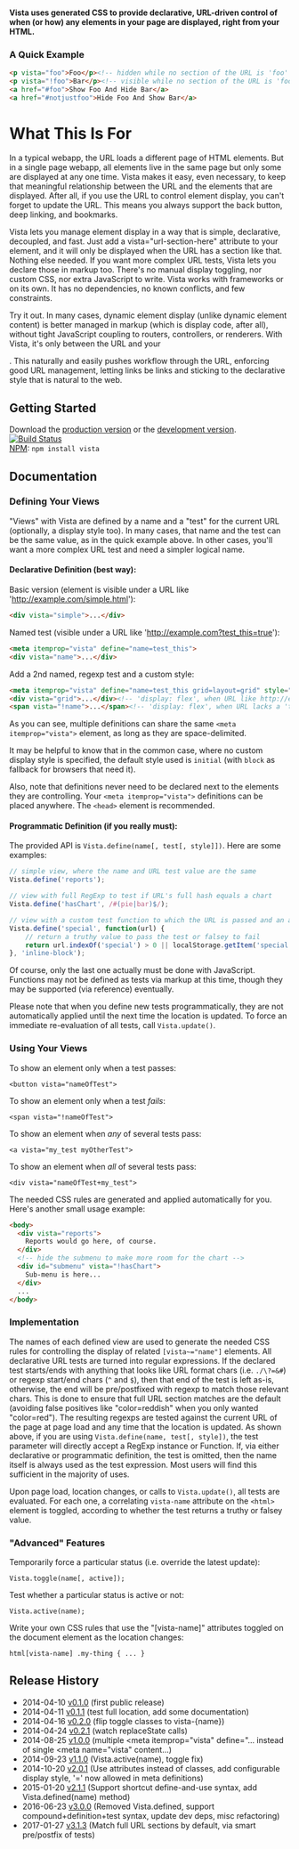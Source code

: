 #### Vista uses generated CSS to provide declarative, URL-driven control of when (or how) any elements in your page are displayed, right from your HTML.

### A Quick Example

```html
<p vista="foo">Foo</p><!-- hidden while no section of the URL is 'foo' -->
<p vista="!foo">Bar</p><!-- visible while no section of the URL is 'foo' -->
<a href="#foo">Show Foo And Hide Bar</a>
<a href="#notjustfoo">Hide Foo And Show Bar</a>
```

# What This Is For

In a typical webapp, the URL loads a different page of HTML elements. But in a single page webapp, all elements live in the same page but only some are displayed at any one time. Vista makes it easy, even necessary, to keep that meaningful relationship between the URL and the elements that are displayed. After all, if you use the URL to control element display, you can't forget to update the URL. This means you always support the back button, deep linking, and bookmarks.

Vista lets you manage element display in a way that is simple, declarative, decoupled, and fast. Just add a vista="url-section-here" attribute to your element, and it will only be displayed when the URL has a section like that. Nothing else needed. If you want more complex URL tests, Vista lets you declare those in markup too. There's no manual display toggling, nor custom CSS, nor extra JavaScript to write. Vista works with frameworks or on its own. It has no dependencies, no known conflicts, and few constraints.

Try it out. In many cases, dynamic element display (unlike dynamic element content) is better managed in markup (which is display code, after all), without tight JavaScript coupling to routers, controllers, or renderers. With Vista, it's only between the URL and your <div>. This naturally and easily pushes workflow through the URL, enforcing good URL management, letting links be links and sticking to the declarative style that is natural to the web.

## Getting Started

Download the [production version][min] or the [development version][max]. [![Build Status](https://travis-ci.org/esha/vista.png?branch=master)](https://travis-ci.org/esha/vista)  
[NPM][npm]: `npm install vista`   

[min]: https://raw.github.com/esha/vista/master/dist/vista.min.js
[max]: https://raw.github.com/esha/vista/master/dist/vista.js
[npm]: https://npmjs.org/package/vista

## Documentation

### Defining Your Views

"Views" with Vista are defined by a name and a "test" for the current URL (optionally, a display style too). In many cases, that name and the test can be the same value, as in the quick example above. In other cases, you'll want a more complex URL test and need a simpler logical name.

#### Declarative Definition (best way):  

Basic version (element is visible under a URL like 'http://example.com/simple.html'):  
```html
<div vista="simple">...</div>
```  

Named test (visible under a URL like 'http://example.com?test_this=true'):  
```html
<meta itemprop="vista" define="name=test_this">
<div vista="name">...</div>
```  

Add a 2nd named, regexp test and a custom style:  
```html
<meta itemprop="vista" define="name=test_this grid=layout=grid" style="flex">
<div vista="grid">...</div><!-- 'display: flex', when URL like http://example.com?layout=grid&a=1 -->
<span vista="!name">...</span><!-- 'display: flex', when URL lacks a 'test_this' section -->
```  

As you can see, multiple definitions can share the same `<meta itemprop="vista">` element, as long as they are space-delimited.

It may be helpful to know that in the common case, where no custom display style is specified, the default style used is `initial` (with `block` as fallback for browsers that need it).  

Also, note that definitions never need to be declared next to the elements they are controlling.
Your `<meta itemprop="vista">` definitions can be placed anywhere. The `<head>` element is recommended.

#### Programmatic Definition (if you really must):  

The provided API is `Vista.define(name[, test[, style]])`. Here are some examples:

```javascript
// simple view, where the name and URL test value are the same
Vista.define('reports');

// view with full RegExp to test if URL's full hash equals a chart
Vista.define('hasChart', /#(pie|bar)$/);

// view with a custom test function to which the URL is passed and an alternate style
Vista.define('special', function(url) {
    // return a truthy value to pass the test or falsey to fail
    return url.indexOf('special') > 0 || localStorage.getItem('special');
}, 'inline-block');
```

Of course, only the last one actually must be done with JavaScript. Functions may not be defined as tests via markup at this time, though they may be supported (via reference) eventually.

Please note that when you define new tests programmatically, they are not automatically applied until the next time the location is updated. To force an immediate re-evaluation of all tests, call `Vista.update()`.

### Using Your Views

To show an element only when a test passes:  

`<button vista="nameOfTest">`

To show an element only when a test *fails*:

`<span vista="!nameOfTest">`

To show an element when *any* of several tests pass:

`<a vista="my_test myOtherTest">`

To show an element when *all* of several tests pass:

`<div vista="nameOfTest+my_test">`

The needed CSS rules are generated and applied automatically for you. Here's another small usage example:

```html
<body>
  <div vista="reports">
    Reports would go here, of course.
  </div>
  <!-- hide the submenu to make more room for the chart -->
  <div id="submenu" vista="!hasChart">
    Sub-menu is here...
  </div>
  ...
</body>
```

### Implementation

The names of each defined view are used to generate the needed CSS rules for controlling the display of related `[vista~="name"]` elements. All declarative URL tests are turned into regular expressions. If the declared test starts/ends with anything that looks like URL format chars (i.e. `./\?=&#`) or regexp start/end chars (`^` and `$`), then that end of the test is left as-is, otherwise, the end will be pre/postfixed with regexp to match those relevant chars. This is done to ensure that full URL section matches are the default (avoiding false positives like "color=reddish" when you only wanted "color=red"). The resulting regexps are tested against the current URL of the page at page load and any time that the location is updated. As shown above, if you are using `Vista.define(name, test[, style])`, the test parameter will directly accept a RegExp instance or Function. If, via either declarative or programmatic definition, the test is omitted, then the name itself is always used as the test expression. Most users will find this sufficient in the majority of uses.

Upon page load, location changes, or calls to `Vista.update()`, all tests are evaluated. For each one, a correlating `vista-name` attribute on the `<html>` element is toggled, according to whether the test returns a truthy or falsey value. 

### "Advanced" Features

Temporarily force a particular status (i.e. override the latest update):

`Vista.toggle(name[, active]);`

Test whether a particular status is active or not:

`Vista.active(name);`

Write your own CSS rules that use the "[vista-name]" attributes toggled on the document element as the location changes:

`html[vista-name] .my-thing { ... }`

## Release History
* 2014-04-10 [v0.1.0][] (first public release)
* 2014-04-11 [v0.1.1][] (test full location, add some documentation)
* 2014-04-16 [v0.2.0][] (flip toggle classes to vista-{name})
* 2014-04-24 [v0.2.1][] (watch replaceState calls)
* 2014-08-25 [v1.0.0][] (multiple <meta itemprop="vista" define="... instead of single <meta name="vista" content...)
* 2014-09-23 [v1.1.0][] (Vista.active(name), toggle fix)
* 2014-10-20 [v2.0.1][] (Use attributes instead of classes, add configurable display style, '=' now allowed in meta definitions)
* 2015-01-20 [v2.1.1][] (Support shortcut define-and-use syntax, add Vista.defined(name) method)
* 2016-06-23 [v3.0.0][] (Removed Vista.defined, support compound+definition+test syntax, update dev deps, misc refactoring)
* 2017-01-27 [v3.1.3][] (Match full URL sections by default, via smart pre/postfix of tests)

[v0.1.0]: https://github.com/esha/vista/tree/0.1.0
[v0.1.1]: https://github.com/esha/vista/tree/0.1.1
[v0.2.0]: https://github.com/esha/vista/tree/0.2.0
[v0.2.1]: https://github.com/esha/vista/tree/0.2.1
[v1.0.0]: https://github.com/esha/vista/tree/1.0.0
[v1.1.0]: https://github.com/esha/vista/tree/1.1.0
[v2.0.1]: https://github.com/esha/vista/tree/2.0.1
[v2.1.1]: https://github.com/esha/vista/tree/2.1.1
[v3.0.0]: https://github.com/esha/vista/tree/3.0.0
[v3.1.3]: https://github.com/esha/vista/tree/3.1.3
